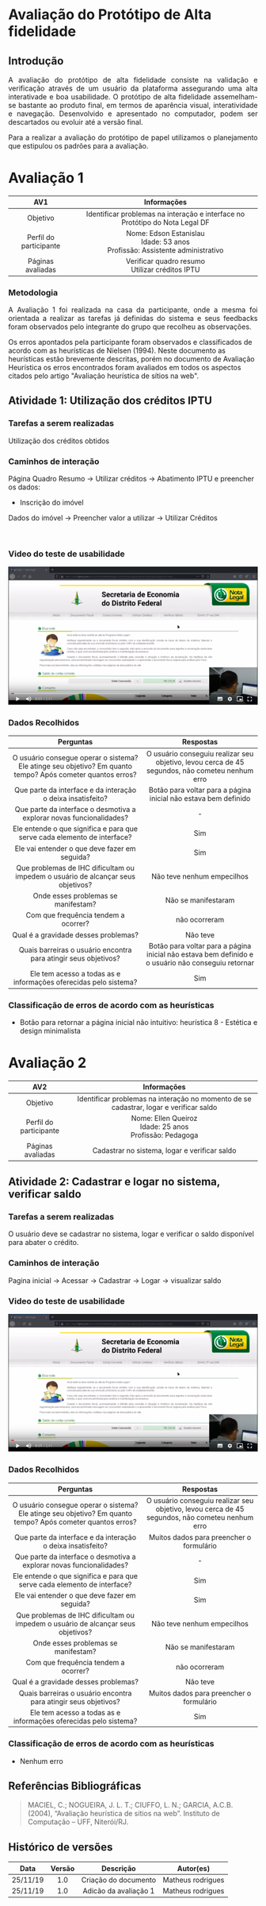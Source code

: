 # Avaliação do Protótipo de Alta fidelidade

## Introdução

<p align="justify">
  A avaliação do protótipo de alta fidelidade consiste na validação e verificação através de um usuário da plataforma assegurando uma alta interativade e boa usabilidade. O protótipo de alta fidelidade assemelham-se bastante ao produto final, em termos de aparência visual, interatividade e navegação. Desenvolvido e apresentado no computador, podem ser descartados ou evoluir até a versão final.
</p>

<p align="justify">Para a realizar a avaliação do protótipo de papel utilizamos o  <a source="https://interacao-humano-computador.github.io/2019.2-Nota-Legal/planejamentoAvaliacao/">planejamento</a> que estipulou os padrões para a avaliação.
</p>

# Avaliação 1

|AV1| Informações   |
|:--------:|:------:|
| Objetivo | Identificar problemas na interação e interface no Protótipo do Nota Legal DF |  
| Perfil do participante |Nome: Edson Estanislau<br>Idade: 53 anos<br>Profissão: Assistente administrativo| 
| Páginas avaliadas | Verificar quadro resumo <br> Utilizar créditos IPTU |

### Metodologia
<p align="justify">
A Avaliação 1 foi realizada na casa da participante, onde a mesma foi orientada a realizar as tarefas já definidas do sistema e seus feedbacks foram observados pelo integrante do grupo que recolheu as observações.

Os erros apontados pela participante foram observados e classificados de acordo com as heurísticas de Nielsen (1994). Neste documento as heurísticas estão brevemente descritas, porém no documento de <a source="https://interacao-humano-computador.github.io/2019.2-Nota-Legal/avaliacao_heuristica/">Avaliação Heurística</a> os erros encontrados foram avaliados em todos os aspectos citados pelo artigo "Avaliação heurística de sítios na web".

</p>

## Atividade 1: Utilização dos créditos IPTU

### Tarefas a serem realizadas

Utilização dos créditos obtidos

### Caminhos de interação
Página Quadro Resumo -> Utilizar créditos -> Abatimento IPTU e preencher os dados:
- Inscrição do imóvel

Dados do imóvel -> Preencher valor a utilizar -> Utilizar Créditos

<br>

### Video do teste de usabilidade

[![Teste usabilidade](img/imagem-estanislau.png)](https://drive.google.com/file/d/1yTRo85Ysx87-m4EkiFGPXRQ8sIUxSsLh/view?usp=sharing)

### Dados Recolhidos

|Perguntas|Respostas|
|:-------:|:-------:|
|O usuário consegue operar o sistema? Ele atinge seu objetivo? Em quanto tempo? Após cometer quantos erros?| O usuário conseguiu realizar seu objetivo, levou cerca de 45 segundos, não cometeu nenhum erro |  
|Que parte da interface e da interação o deixa insatisfeito?| Botão para voltar para a página inicial não estava bem definido |
|Que parte da interface o desmotiva a explorar novas funcionalidades?| - |
|Ele entende o que significa e para que serve cada elemento de interface?| Sim |
|Ele vai entender o que deve fazer em seguida?| Sim |
|Que problemas de IHC dificultam ou impedem o usuário de alcançar seus objetivos?| Não teve nenhum empecilhos |
|Onde esses problemas se manifestam?| Não se manifestaram  |
|Com que frequência tendem a ocorrer?| não ocorreram |
|Qual é a gravidade desses problemas?| Não teve |
|Quais barreiras o usuário encontra para atingir seus objetivos?| Botão para voltar para a página inicial não estava bem definido e o usuário não conseguiu retornar |
|Ele tem acesso a todas as e informações oferecidas pelo sistema?| Sim |

### Classificação de erros de acordo com as heurísticas

- Botão para retornar a página inicial não intuitivo: heurística 8 - Estética e design minimalista

# Avaliação 2

|AV2| Informações   |
|:--------:|:------:|
| Objetivo | Identificar problemas na interação no momento de se cadastrar, logar e verificar saldo |  
| Perfil do participante |Nome: Ellen Queiroz<br>Idade: 25 anos<br>Profissão: Pedagoga| 
| Páginas avaliadas | Cadastrar no sistema, logar e verificar saldo |

## Atividade 2: Cadastrar e logar no sistema, verificar saldo

### Tarefas a serem realizadas

O usuário deve se cadastrar no sistema, logar e verificar o saldo disponível para abater o crédito.

### Caminhos de interação
Pagina inicial -> Acessar -> Cadastrar -> Logar -> visualizar saldo
<br>

### Video do teste de usabilidade

[![Teste usabilidade](img/imagem-estanislau.png)](https://drive.google.com/file/d/1ztxaR6Xyqf4eXtHhXRCInyHgQfqpcjWa/view?usp=sharing)

### Dados Recolhidos

|Perguntas|Respostas|
|:-------:|:-------:|
|O usuário consegue operar o sistema? Ele atinge seu objetivo? Em quanto tempo? Após cometer quantos erros?| O usuário conseguiu realizar seu objetivo, levou cerca de 45 segundos, não cometeu nenhum erro |  
|Que parte da interface e da interação o deixa insatisfeito?| Muitos dados para preencher o formulário |
|Que parte da interface o desmotiva a explorar novas funcionalidades?| - |
|Ele entende o que significa e para que serve cada elemento de interface?| Sim |
|Ele vai entender o que deve fazer em seguida?| Sim |
|Que problemas de IHC dificultam ou impedem o usuário de alcançar seus objetivos?| Não teve nenhum empecilhos |
|Onde esses problemas se manifestam?| Não se manifestaram  |
|Com que frequência tendem a ocorrer?| não ocorreram |
|Qual é a gravidade desses problemas?| Não teve |
|Quais barreiras o usuário encontra para atingir seus objetivos?| Muitos dados para preencher o formulário |
|Ele tem acesso a todas as e informações oferecidas pelo sistema?| Sim |

### Classificação de erros de acordo com as heurísticas

- Nenhum erro




## Referências Bibliográficas

> MACIEL, C.; NOGUEIRA, J. L. T.; CIUFFO, L. N.; GARCIA, A.C.B. (2004), “Avaliação heurística de sítios na web”.
Instituto de Computação – UFF, Niterói/RJ.


## Histórico de versões

| Data | Versão | Descrição | Autor(es) |
|:--:|:--:|:--:|:--:|
|25/11/19|1.0|Criação do documento| Matheus rodrigues |
|25/11/19|1.0|Adicão da avaliação 1| Matheus rodrigues |
